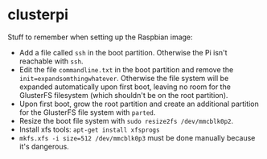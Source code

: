 # clusterpi

Stuff to remember when setting up the Raspbian image:

* Add a file called `ssh` in the boot partition. Otherwise the Pi isn't reachable with `ssh`.
* Edit the file `commandline.txt` in the boot partition and remove the `init=expandsomthingwhatever`. Otherwise the file system will be expanded automatically upon first boot, leaving no room for the GlusterFS filesystem (which shouldn't be on the root partition).
* Upon first boot, grow the root partition and create an additional partition for the GlusterFS file system with `parted`.
* Resize the boot file system with `sudo resize2fs /dev/mmcblk0p2`.
* Install xfs tools: `apt-get install xfsprogs`  
* `mkfs.xfs -i size=512 /dev/mmcblk0p3` must be done manually because it's dangerous.
